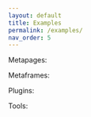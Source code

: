 ```yaml
---
layout: default
title: Examples
permalink: /examples/
nav_order: 5
---
```


Metapages:
<ul id="metapages"></ul>

Metaframes:
<ul id="metaframes"></ul>

Plugins:
<ul id="plugins"></ul>

Tools:
<ul id="tools"></ul>

<script>

function getFirstTokenAfter(s, target) {
	var tokens = s.split('/');
	var index = tokens.indexOf(target);
	if (index > -1) {
		return tokens[index + 1];
	} else {
		return null;
	}
}

var metaframes = {};
var metapages = {};
var plugins = {};

// add the local metapages
[
	{% for metapage in site.metapages %}
	  "{{site.baseurl}}{{ metapage.id }}".replace('/index', ''),
	{% endfor %}
].forEach(function(e) {
	var token = getFirstTokenAfter(e, 'metapages');
	var tokens = e.split('/');
	var i = tokens.indexOf(token);
	tokens = tokens.slice(0, i + 1);
	e = tokens.join('/');
	if (!metapages[token]) {
		metapages[token] = true;
		// Link to the metapage, metapage.json, metapage in debug mode
		var element = document.createElement("li");

		var metapageViewUrl = 
{% if jekyll.environment == "production" %}
			`https://app.metapages.org/#url={{site.url}}/metapages/${token}/`;
{% else %}
			`{{site.data.urls.app-metapage-local}}/#url={{site.url}}/metapages/${token}/`;
{% endif %}

		if (token == 'test') {
			// don't wrap the test metapage in app.metapages.org it will break
			metapageViewUrl = `{{site.baseurl}}/metapages/${token}/`;
		}

		element.innerHTML = '<a href="' + metapageViewUrl + '">' + e.split('/').pop() + `</a>  <a href="{{site.baseurl}}/metapages/${token}/metapage.json">metapage.json</a> <a href="{{site.baseurl}}/metapages/${token}/?MP_DEBUG=1">debug</a>`;
		document.getElementById("metapages").appendChild(element);
	}
});

// add the locally hosted metaframe links
[
	{% for metaframe in site.metaframes %}
	  "{{site.baseurl}}{{ metaframe.id }}".replace('/index', ''),
	{% endfor %}
].forEach(function(e) {
	var token = getFirstTokenAfter(e, 'metaframes');
	var tokens = e.split('/');
	var i = tokens.indexOf(token);
	tokens = tokens.slice(0, i + 1);
	e = "{{site.url}}" + tokens.join('/');
	if (!metaframes[token]) {
		metaframes[token] = true;
		var element = document.createElement("li");
		element.innerHTML = '<a href="' + e + '/">' + token + '</a>  <a href="{{site.url}}/tools/metaframeview?url=' + e + '/">inspect</a>';
		document.getElementById("metaframes").appendChild(element);
	}
});


// add the metaframes hosted elsewhere
[
	"https://metapages.github.io/metaframe-editor-json/",
].map((url) => {
{% if jekyll.environment == "production" %}
		return url;
{% else %}
		return `http://localhost:3000/${url}`;
{% endif %}
}).map((url => {
	var element = document.createElement("li");
	element.innerHTML = `<a href="${url}">${url}</a>  <a href="{{site.url}}/tools/metaframeview?url=${url}">inspect</a>`;
	document.getElementById("metaframes").appendChild(element);
}));

// add the locally hosted plugins
[
	{% for metaframe in site.plugins %}
	  "{{site.baseurl}}{{ metaframe.id }}".replace('/index', ''),
	{% endfor %}
].forEach(function(e) {
	var token = getFirstTokenAfter(e, 'plugins');
	var tokens = e.split('/');
	var i = tokens.indexOf(token);
	tokens = tokens.slice(0, i + 1);
	e = "{{site.url}}" + tokens.join('/');
	if (!plugins[token]) {
		plugins[token] = true;
		var element = document.createElement("li");
		element.innerHTML = '<a href="' + e + '/">' + token + '</a>  <a href="{{site.url}}/tools/metaframeview?url=' + e + '/">inspect</a>';
		document.getElementById("plugins").appendChild(element);
	}
});

// add the tools hosted elsewhere
[
	"https://app.metapages.org/",
].map((url) => {
{% if jekyll.environment == "production" %}
		return url;
{% else %}
		return `{{site.data.urls.app-metapage-local}}`;
{% endif %}
}).map((url => {
	var element = document.createElement("li");
	element.innerHTML = `<a href="${url}">${url}</a>`;
	document.getElementById("tools").appendChild(element);
}));


</script>

